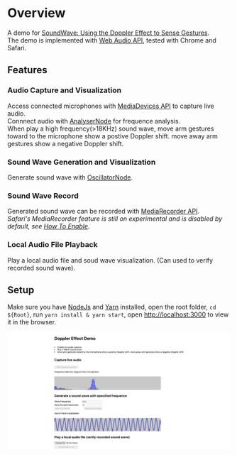 # Overview

A demo for [SoundWave: Using the Doppler Effect to Sense Gestures](https://www.microsoft.com/en-us/research/wp-content/uploads/2016/11/GuptaSoundWaveCHI2012.pdf). </br>
The demo is implemented with [Web Audio API](https://developer.mozilla.org/en-US/docs/Web/API/Web_Audio_API), tested with Chrome and Safari. </br>

## Features

### Audio Capture and Visualization

Access connected microphones with [MediaDevices API](https://developer.mozilla.org/en-US/docs/Web/API/MediaDevices) to capture live audio.</br>
Connnect audio with [AnalyserNode](https://developer.mozilla.org/en-US/docs/Web/API/AnalyserNode) for frequence analysis.</br>
When play a high frequency(>18KHz) sound wave, move arm gestures toward to the microphone show a postive Doppler shift. move away arm gestures show a negative Doppler shift.</br>

### Sound Wave Generation and Visualization

Generate sound wave with [OscillatorNode](https://developer.mozilla.org/en-US/docs/Web/API/OscillatorNode).

### Sound Wave Record

Generated sound wave can be recorded with [MediaRecorder API](https://developer.mozilla.org/en-US/docs/Web/API/MediaRecorder). </br>
*Safari's MediaRecorder feature is still on experimental and is disabled by default, see [How To Enable](https://www.educative.io/edpresso/how-to-enable-the-mediarecorder-api-for-safari).*

### Local Audio File Playback

Play a local audio file and soud wave visualization. (Can used to verify recorded sound wave).

## Setup

Make sure you have [NodeJs](https://nodejs.org/) and [Yarn](https://yarnpkg.com/) installed, open the root folder, `cd ${Root}`, run `yarn install & yarn start`, open [http://localhost:3000](http://localhost:3000) to view it in the browser. </br></br>
![Screenshot](./public/DopplerEffectDemo.png)
